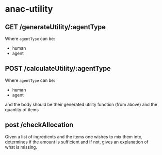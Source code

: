 # anac-utility

## GET /generateUtility/:agentType

Where `agentType` can be:

* human
* agent

## POST /calculateUtility/:agentType

Where `agentType` can be:

* human
* agent

and the body should be their generated utility function (from above) and the
quantity of items

## post /checkAllocation

Given a list of ingredients and the items one wishes to mix them into, determines
if the amount is sufficient and if not, gives an explanation of what is missing.
